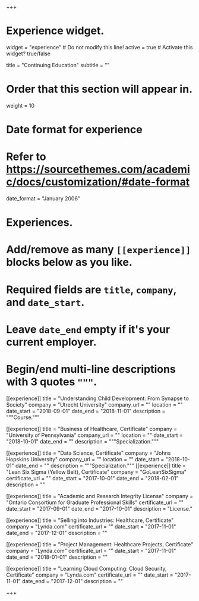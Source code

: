 +++
# Experience widget.
widget = "experience"  # Do not modify this line!
active = true  # Activate this widget? true/false

title = "Continuing Education"
subtitle = ""

# Order that this section will appear in.
weight = 10

# Date format for experience
#   Refer to https://sourcethemes.com/academic/docs/customization/#date-format
date_format = "January 2006"

# Experiences.
#   Add/remove as many `[[experience]]` blocks below as you like.
#   Required fields are `title`, `company`, and `date_start`.
#   Leave `date_end` empty if it's your current employer.
#   Begin/end multi-line descriptions with 3 quotes `"""`.
[[experience]]
  title = "Understanding Child Development: From Synapse to Society"
  company = "Utrecht University"
  company_url = ""
  location = ""
  date_start = "2018-09-01"
  date_end = "2018-11-01"
  description = """Course."""

[[experience]]
  title = "Business of Healthcare, Certificate"
  company = "University of Pennsylvania"
  company_url = ""
  location = ""
  date_start = "2018-10-01"
  date_end = ""
  description = """Specialization."""

[[experience]]
  title = "Data Science, Certificate"
  company = "Johns Hopskins University"
  company_url = ""
  location = ""
  date_start = "2018-10-01"
  date_end = ""
  description = """Specialization."""
[[experience]]
  title = "Lean Six Sigma (Yellow Belt), Certificate"
  company = "GoLeanSixSigma"
  certificate_url = ""
  date_start = "2017-10-01"
  date_end = "2018-02-01"
  description = ""
  
[[experience]]
  title = "Academic and Research Integrity License"
  company = "Ontario Consortium for Graduate Professional Skills"
  certificate_url = ""
  date_start = "2017-09-01"
  date_end = "2017-10-01"
  description = "License."
  
[[experience]]
  title = "Selling into Industries: Healthcare, Certificate"
  company = "Lynda.com"
  certificate_url = ""
  date_start = "2017-11-01"
  date_end = "2017-12-01"
  description = ""
  
[[experience]]
  title = "Project Management: Healthcare Projects, Certificate"
  company = "Lynda.com"
  certificate_url = ""
  date_start = "2017-11-01"
  date_end = "2018-01-01"
  description = ""
  
[[experience]]
  title = "Learning Cloud Computing: Cloud Security, Certificate"
  company = "Lynda.com"
  certificate_url = ""
  date_start = "2017-11-01"
  date_end = "2017-12-01"
  description = ""

+++
